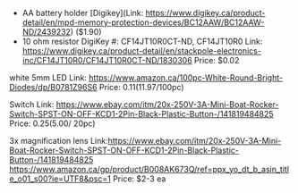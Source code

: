 * AA battery holder [Digikey](Link: https://www.digikey.ca/product-detail/en/mpd-memory-protection-devices/BC12AAW/BC12AAW-ND/2439232) ($1.90)
* 10 ohm resistor
DigiKey #: CF14JT10R0CT-ND, CF14JT10R0
Link: https://www.digikey.ca/product-detail/en/stackpole-electronics-inc/CF14JT10R0/CF14JT10R0CT-ND/1830306
Price: $0.02

white 5mm LED
Link: https://www.amazon.ca/100pc-White-Round-Bright-Diodes/dp/B0781Z96S6
Price: $0.11 ($11.97/100pc)

Switch
Link: https://www.ebay.com/itm/20x-250V-3A-Mini-Boat-Rocker-Switch-SPST-ON-OFF-KCD1-2Pin-Black-Plastic-Button-/141819484825
Price: $0.25 ($5.00/ 20pc)

3x magnification lens
Link:https://www.ebay.com/itm/20x-250V-3A-Mini-Boat-Rocker-Switch-SPST-ON-OFF-KCD1-2Pin-Black-Plastic-Button-/141819484825
https://www.amazon.ca/gp/product/B008AK673Q/ref=ppx_yo_dt_b_asin_title_o01_s00?ie=UTF8&psc=1
Price: $2-3 ea
